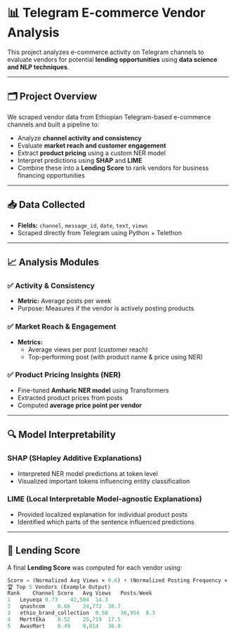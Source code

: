 # 📊 Telegram E-commerce Vendor Analysis

This project analyzes e-commerce activity on Telegram channels to evaluate vendors for potential **lending opportunities** using **data science and NLP techniques**.

---

## 🗂️ Project Overview

We scraped vendor data from Ethiopian Telegram-based e-commerce channels and built a pipeline to:

- Analyze **channel activity and consistency**
- Evaluate **market reach and customer engagement**
- Extract **product pricing** using a custom NER model
- Interpret predictions using **SHAP** and **LIME**
- Combine these into a **Lending Score** to rank vendors for business financing opportunities

---

## 📥 Data Collected

- **Fields:** `channel`, `message_id`, `date`, `text`, `views`
- Scraped directly from Telegram using Python + Telethon

---

## 📈 Analysis Modules

### ✅ Activity & Consistency
- **Metric:** Average posts per week
- Purpose: Measures if the vendor is actively posting products

### ✅ Market Reach & Engagement
- **Metrics:** 
  - Average views per post (customer reach)
  - Top-performing post (with product name & price using NER)

### ✅ Product Pricing Insights (NER)
- Fine-tuned **Amharic NER model** using Transformers
- Extracted product prices from posts
- Computed **average price point per vendor**

---

## 🔍 Model Interpretability

### SHAP (SHapley Additive Explanations)
- Interpreted NER model predictions at token level
- Visualized important tokens influencing entity classification

### LIME (Local Interpretable Model-agnostic Explanations)
- Provided localized explanation for individual product posts
- Identified which parts of the sentence influenced predictions

---

## 💸 Lending Score

A final **Lending Score** was computed for each vendor using:

```python
Score = (Normalized Avg Views × 0.6) + (Normalized Posting Frequency × 0.4)
🏆 Top 5 Vendors (Example Output)
Rank	Channel	Score	Avg Views	Posts/Week
1	Leyueqa	0.73	42,504	14.3
2	qnashcom	0.66	24,772	30.7
3	ethio_brand_collection	0.58	36,954	8.3
4	MerttEka	0.52	25,719	17.5
5	AwasMart	0.49	8,814	36.9